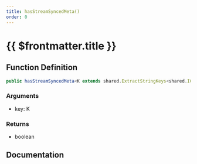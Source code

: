```yaml
---
title: hasStreamSyncedMeta()
order: 0
---
```


# {{ $frontmatter.title }}

<!--@include: ./hasStreamSyncedMeta_partial_header.md-->

## Function Definition

```ts
public hasStreamSyncedMeta<K extends shared.ExtractStringKeys<shared.ICustomVehicleStreamSyncedMeta>>(key: K): boolean;
```

### Arguments

* key: K

### Returns

* boolean

## Documentation

<!--@include: ./hasStreamSyncedMeta_partial_footer.md-->
